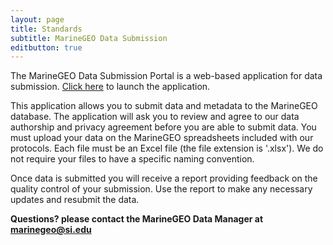 ```yaml
---
layout: page
title: Standards
subtitle: MarineGEO Data Submission
editbutton: true
---
```


The MarineGEO Data Submission Portal is a web-based application for data submission. [Click here](https://marinegeo.shinyapps.io/data_portal/) to launch the application. 

This application allows you to submit data and metadata to the MarineGEO database. The application will ask you to review and agree to our data authorship and privacy agreement before you are able to submit data. You must upload your data on the MarineGEO spreadsheets included with our protocols. Each file must be an Excel file (the file extension is '.xlsx'). We do not require your files to have a specific naming convention.

Once data is submitted you will receive a report providing feedback on the quality control of your submission. Use the report to make any necessary updates and resubmit the data. 

**Questions? please contact the MarineGEO Data Manager at <marinegeo@si.edu>**


